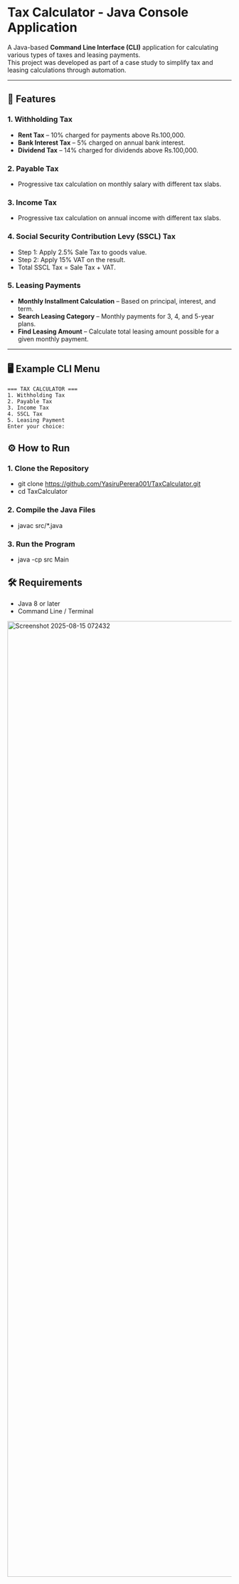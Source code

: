 # Tax Calculator - Java Console Application

A Java-based **Command Line Interface (CLI)** application for calculating various types of taxes and leasing payments.  
This project was developed as part of a case study to simplify tax and leasing calculations through automation.

---

## 📌 **Features**

### 1. **Withholding Tax**
- **Rent Tax** – 10% charged for payments above Rs.100,000.
- **Bank Interest Tax** – 5% charged on annual bank interest.
- **Dividend Tax** – 14% charged for dividends above Rs.100,000.

### 2. **Payable Tax**
- Progressive tax calculation on monthly salary with different tax slabs.

### 3. **Income Tax**
- Progressive tax calculation on annual income with different tax slabs.

### 4. **Social Security Contribution Levy (SSCL) Tax**
- Step 1: Apply 2.5% Sale Tax to goods value.
- Step 2: Apply 15% VAT on the result.
- Total SSCL Tax = Sale Tax + VAT.

### 5. **Leasing Payments**
- **Monthly Installment Calculation** – Based on principal, interest, and term.
- **Search Leasing Category** – Monthly payments for 3, 4, and 5-year plans.
- **Find Leasing Amount** – Calculate total leasing amount possible for a given monthly payment.

---

## 🖥 **Example CLI Menu**

```text
=== TAX CALCULATOR ===
1. Withholding Tax
2. Payable Tax
3. Income Tax
4. SSCL Tax
5. Leasing Payment
Enter your choice:
```
## ⚙️ **How to Run**

### 1. **Clone the Repository**
- git clone https://github.com/YasiruPerera001/TaxCalculator.git
- cd TaxCalculator

### 2. **Compile the Java Files**
- javac src/*.java

### 3. **Run the Program**
- java -cp src Main

## 🛠 **Requirements**

- Java 8 or later
- Command Line / Terminal

<img width="3778" height="2146" alt="Screenshot 2025-08-15 072432" src="https://github.com/user-attachments/assets/b13878d7-700c-4ef5-a94e-79eb2f70f54a" />

